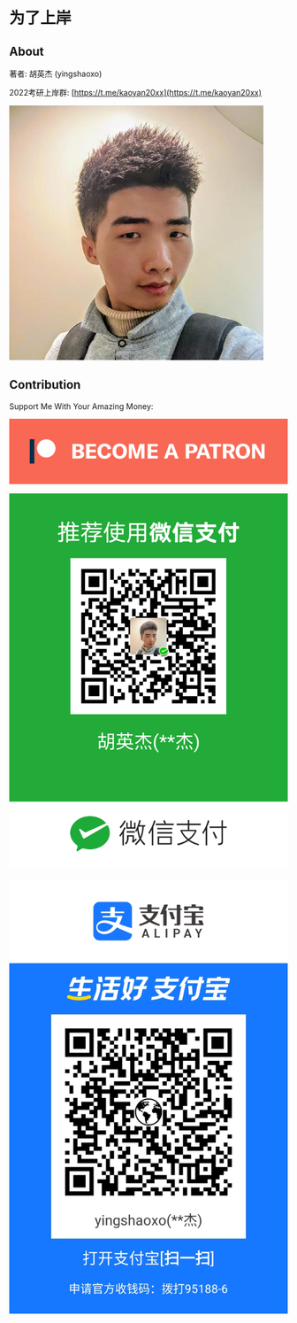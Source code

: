 # 为了上岸

## About

著者: 胡英杰 \(yingshaoxo\)

2022考研上岸群: [https://t.me/kaoyan20xx](https://t.me/kaoyan20xx)

![](.gitbook/assets/me.jpeg)

## Contribution

Support Me With Your Amazing Money:

[![](https://github.com/yingshaoxo/yingshaoxo/raw/master/become_a_patron_button.png)](https://www.patreon.com/bePatron?u=45200693)

![](.gitbook/assets/wechatpay.png)

![](.gitbook/assets/ailipay.jpg)

